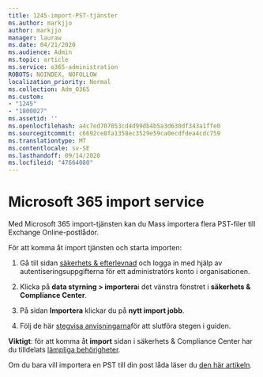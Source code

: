 ```yaml
---
title: 1245-import-PST-tjänster
ms.author: markjjo
author: markjjo
manager: lauraw
ms.date: 04/21/2020
ms.audience: Admin
ms.topic: article
ms.service: o365-administration
ROBOTS: NOINDEX, NOFOLLOW
localization_priority: Normal
ms.collection: Adm_O365
ms.custom:
- "1245"
- "1800027"
ms.assetid: ''
ms.openlocfilehash: a4c7ed707853cd4d99db4b5a3d630df343a1ffe0
ms.sourcegitcommit: c6692ce0fa1358ec3529e59ca0ecdfdea4cdc759
ms.translationtype: MT
ms.contentlocale: sv-SE
ms.lasthandoff: 09/14/2020
ms.locfileid: "47664080"
---
```

# <a name="microsoft-365-import-service"></a>Microsoft 365 import service

Med Microsoft 365 import-tjänsten kan du Mass importera flera PST-filer till Exchange Online-postlådor.

För att komma åt import tjänsten och starta importen:

1. Gå till sidan [säkerhets & efterlevnad](https://protection.office.com) och logga in med hjälp av autentiseringsuppgifterna för ett administratörs konto i organisationen.

2. Klicka på **data styrning > importera**i det vänstra fönstret i **säkerhets & Compliance Center**.

3. På sidan **Importera** klickar du på **nytt import jobb**.

4. Följ de här [stegvisa anvisningarna](https://docs.microsoft.com/microsoft-365/security/office-365-security/use-dkim-to-validate-outbound-email)för att slutföra stegen i guiden.

**Viktigt**: för att komma åt **import** sidan i säkerhets & Compliance Center har du tilldelats  [lämpliga behörigheter](https://docs.microsoft.com/microsoft-365/security/office-365-security/use-dkim-to-validate-outbound-email).

Om du bara vill importera en PST till din post låda läser du [den här artikeln](https://support.office.com/article/import-email-contacts-and-calendar-from-an-outlook-pst-file-431a8e9a-f99f-4d5f-ae48-ded54b3440ac).
